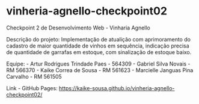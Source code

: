 # vinheria-agnello-checkpoint02
Checkpoint 2 de Desenvolvimento Web - Vinharia Agnello

Descrição do projeto: Implementação de atualição com aprimoramento do cadastro de maior quantidade de vinhos em sequência, indicação precisa de quantidade de garrafas em estoque, com sinalização de estoque baixo.

Equipe:
    - Artur Rodrigues Trindade Paes - 564309
    - Gabriel Silva Novais - RM 566370
    - Kaike Correa de Sousa - RM 561623
    - Marcielle Janguas Pina Carvalho - RM 561505

Link - GitHub Pages: https://kaike-sousa.github.io/vinheria-agnello-checkpoint02/
